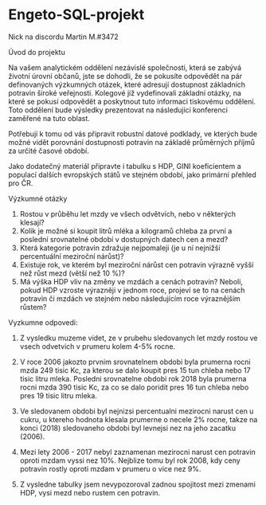 # Engeto-SQL-projekt
Nick na discordu Martin M.#3472

Úvod do projektu

Na vašem analytickém oddělení nezávislé společnosti, která se zabývá životní úrovní občanů, 
jste se dohodli, že se pokusíte odpovědět na pár definovaných výzkumných otázek, 
které adresují dostupnost základních potravin široké veřejnosti. 
Kolegové již vydefinovali základní otázky, na které se pokusí odpovědět a poskytnout 
tuto informaci tiskovému oddělení. Toto oddělení bude výsledky prezentovat na následující 
konferenci zaměřené na tuto oblast.

Potřebují k tomu od vás připravit robustní datové podklady, ve kterých bude možné vidět 
porovnání dostupnosti potravin na základě průměrných příjmů za určité časové období.

Jako dodatečný materiál připravte i tabulku s HDP, GINI koeficientem a populací dalších 
evropských států ve stejném období, jako primární přehled pro ČR.


Výzkumné otázky
1. Rostou v průběhu let mzdy ve všech odvětvích, nebo v některých klesají?
2. Kolik je možné si koupit litrů mléka a kilogramů chleba za první a poslední 
srovnatelné období v dostupných datech cen a mezd?
3. Která kategorie potravin zdražuje nejpomaleji (je u ní nejnižší percentuální meziroční nárůst)? 
4. Existuje rok, ve kterém byl meziroční nárůst cen potravin výrazně vyšší než růst mezd
(větší než 10 %)?
5. Má výška HDP vliv na změny ve mzdách a cenách potravin? Neboli, pokud HDP vzroste 
výrazněji v jednom roce, projeví se to na cenách potravin či mzdách ve stejném 
nebo následujícím roce výraznějším růstem?


Vyzkumne odpovedi:

1. Z vysledku muzeme videt, ze v prubehu sledovanych let mzdy rostou ve vsech odvetvich v prumeru 
kolem 4-5% rocne.

2. V roce 2006 jakozto prvnim srovnatelnem obdobi byla prumerna rocni mzda 249 tisic Kc, za kterou se
dalo koupit pres 15 tun chleba nebo 17 tisic litru mleka. Posledni srovnatelne obdobi rok 2018
byla prumerna rocni mzda 390 tisic Kc, za co se dalo poridit pres 16 tun chleba nebo pres 
19 tisic litru mleka.

3. Ve sledovanem obdobi byl nejnizsi percentualni mezirocni narust cen u cukru, u ktereho hodnota
klesala prumerne o necele 2% rocne, takze na konci (2018) sledovaneho obdobi byl levnejsi nez na 
jeho zacatku (2006).

4. Mezi lety 2006 - 2017 nebyl zaznamenan mezirocni narust cen potravin oproti mzdam vyssi nez 10%.
Nejblize tomu byl rok 2008, kdy ceny potravin rostly oproti mzdam v prumeru o vice nez 9%.

5. Z vysledne tabulky jsem nevypozoroval zadnou spojitost mezi zmenami HDP, vysi mezd nebo
rustem cen potravin.


